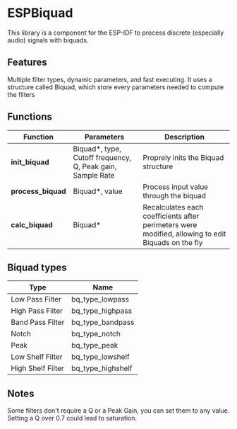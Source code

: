 # ESPBiquad

This library is a component for the ESP-IDF to process discrete (especially audio) signals with biquads.

## Features
Multiple filter types, dynamic parameters, and fast executing.
It uses a structure called Biquad, which store every parameters needed to compute the filters

## Functions
| Function | Parameters | Description | 
|--|--|--|
|**init_biquad**| Biquad*, type, Cutoff frequency, Q, Peak gain, Sample Rate| Proprely inits the Biquad structure |
| **process_biquad** | Biquad*, value | Process input value through the biquad |
| **calc_biquad** | Biquad* | Recalculates each coefficients after perimeters were modified, allowing to edit Biquads on the fly |

## Biquad types
| Type | Name |
|--|--|
| Low Pass Filter | bq_type_lowpass |
| High Pass Filter | bq_type_highpass |
| Band Pass Filter | bq_type_bandpass |
| Notch | bq_type_notch |
| Peak | bq_type_peak |
| Low Shelf Filter | bq_type_lowshelf |
| High Shelf Filter | bq_type_highshelf | 

## Notes
Some filters don't require a Q or a Peak Gain, you can set them to any value.
Setting a Q over 0.7 could lead to saturation.
